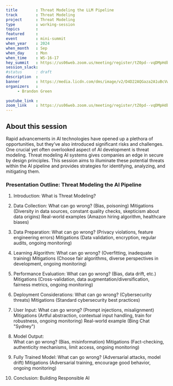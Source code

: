 ```yaml
---
title        : Threat Modeling the LLM Pipeline
track        : Threat Modeling
project      : Threat Modeling
type         : working-session
topics       : 
featured     :
event        : mini-summit
when_year    : 2024
when_month   : Sep
when_day     : Mon
when_time    : WS-16-17
hey_summit   : https://us06web.zoom.us/meeting/register/tZ0pd--vqDMpHdb22y_ipx7lNs4BwxFhokzI
session_slack:
#status      : draft
description  :
banner       : https://media.licdn.com/dms/image/v2/D4D22AQGaza2A1uBcVw/feedshare-shrink_2048_1536/feedshare-shrink_2048_1536/0/1725395698367?e=2147483647&v=beta&t=75_8Cngo7Wfv8_1xl7aRaHooiloL6kQc2n4GEo69r5I
organizers   :
     - Brandon Green
    
youtube_link : 
zoom_link    : https://us06web.zoom.us/meeting/register/tZ0pd--vqDMpHdb22y_ipx7lNs4BwxFhokzI
---
```


## About this session
Rapid advancements in AI technologies have opened up a plethora of opportunities, but they’ve also introduced significant risks and challenges. One crucial yet often overlooked aspect of AI development is threat modeling. Threat modeling AI systems gives companies an edge in secure by design principles. This session aims to illuminate these potential threats within the AI pipeline and provides strategies for identifying, analyzing, and mitigating them.

### Presentation Outline: Threat Modeling the AI Pipeline

1. Introduction: What is Threat Modeling?

2. Data Collection:
What can go wrong? (Bias, poisoning)
Mitigations (Diversity in data sources, constant quality checks, skepticism about data origins)
Real-world examples (Amazon hiring algorithm, healthcare biases)

3. Data Preparation:
What can go wrong? (Privacy violations, feature engineering errors)
Mitigations (Data validation, encryption, regular audits, ongoing monitoring)

4. Learning Algorithm:
What can go wrong? (Overfitting, inadequate training)
Mitigations (Choose fair algorithms, diverse perspectives in development, ongoing monitoring)

5. Performance Evaluation:
What can go wrong? (Bias, data drift, etc.)
Mitigations (Cross-validation, data augmentation/diversification, fairness metrics, ongoing monitoring)

6. Deployment Considerations:
What can go wrong? (Cybersecurity threats)
Mitigations (Standard cybersecurity best practices)

7. User Input:
What can go wrong? (Prompt injections, misalignment)
Mitigations (Artful abstraction, contextual input handling, train for robustness, ongoing monitoring)
Real-world example (Bing Chat "Sydney")

8. Model Output:  
What can go wrong? (Bias, misinformation)
Mitigations (Fact-checking, authenticity mechanisms, limit access, ongoing monitoring)

9. Fully Trained Model:
What can go wrong? (Adversarial attacks, model drift)
Mitigations (Adversarial training, encourage good behavior, ongoing monitoring)

10. Conclusion: Building Responsible AI
